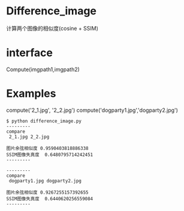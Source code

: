 # Difference_image
计算两个图像的相似度(cosine + SSIM)

# interface 
Compute(imgpath1,imgpath2)

# Examples

compute('2_1.jpg', '2_2.jpg')
compute('dogparty1.jpg','dogparty2.jpg')

```
$ python difference_image.py
---------
compare 
 2_1.jpg 2_2.jpg 

图片余弦相似度 0.9590403818886338
SSIM图像失真度  0.6480795714242451
---------

---------
compare 
 dogparty1.jpg dogparty2.jpg 

图片余弦相似度 0.9267255157392655
SSIM图像失真度  0.6440620256559084
---------


```
